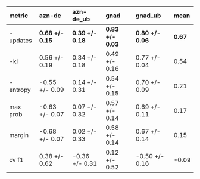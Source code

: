 | metric   | azn-de            | azn-de_ub         | gnad              | gnad_ub           | mean     |
|:---------|:------------------|:------------------|:------------------|:------------------|:---------|
| -updates | **0.68 +/- 0.15** | **0.39 +/- 0.18** | **0.83 +/- 0.03** | **0.80 +/- 0.06** | **0.67** |
| -kl      | 0.56 +/- 0.19     | 0.34 +/- 0.18     | 0.49 +/- 0.16     | 0.77 +/- 0.04     | 0.54     |
| -entropy | -0.55 +/- 0.09    | 0.14 +/- 0.31     | 0.54 +/- 0.15     | 0.70 +/- 0.09     | 0.21     |
| max prob | -0.63 +/- 0.07    | 0.07 +/- 0.32     | 0.57 +/- 0.14     | 0.69 +/- 0.11     | 0.17     |
| margin   | -0.68 +/- 0.07    | 0.02 +/- 0.33     | 0.58 +/- 0.14     | 0.67 +/- 0.14     | 0.15     |
| cv f1    | 0.38 +/- 0.62     | -0.36 +/- 0.31    | 0.12 +/- 0.52     | -0.50 +/- 0.16    | -0.09    |